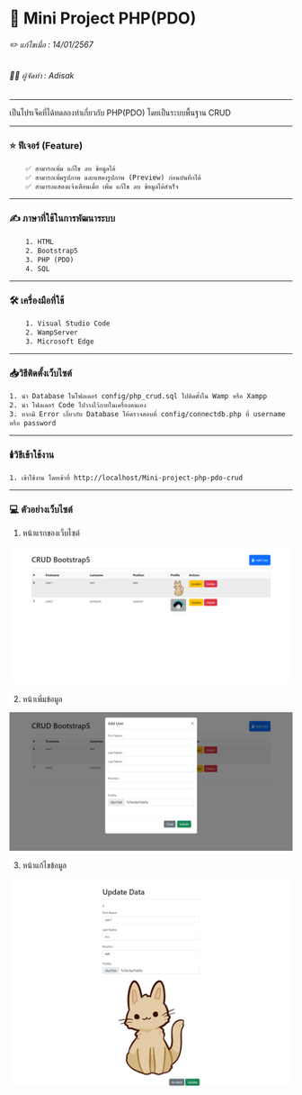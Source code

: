 # 📖 Mini Project PHP(PDO)

###### ✏️ แก้ไขเมื่อ : 14/01/2567
###### 👨‍💻 ผู้จัดทำ : Adisak
___

 เป็นโปรเจ็คที่ได้ทดลองทำเกี่ยวกับ PHP(PDO) โดยเป็นระบบพื้นฐาน CRUD

___

### ⭐ ฟีเจอร์ (Feature)
        ✅ สามารถเพิ่ม แก้ไข ลบ ข้อมูลได้
        ✅ สามารถเพิ่มรูปภาพ และแสดงรูปภาพ (Preview) ก่อนบันทึกได้
        ✅ สามารถแสดงแจ้งเตือนเมื่อ เพิ่ม แก้ไข ลบ ข้อมูลได้สำเร็จ
___

### ✍️ ภาษาที่ใช้ในการพัฒนาระบบ
        1. HTML
        2. ฺBootstrap5
        3. PHP (PDO)
        4. SQL
___

### 🛠️ เครื่องมือที่ใช้
        1. Visual Studio Code
        2. WampServer
        3. Microsoft Edge
___

### 📥วิธีติดตั้งเว็บไซต์

    1. นำ Database ในโฟลเดอร์ config/php_crud.sql ไปติดตั้งใน Wamp หรือ Xampp
    2. นำ โฟลเดอร์ Code ไปวางไว้ภายในเครื่องตนเอง
    3. หากมี Error เกี่ยวกับ Database ให้ตรวจสอบที่ config/connectdb.php ที่ username หรือ password

___

### 🕯️วิธีเข้าใช้งาน

    1. เข้าใช้งาน โดยเข้าที่ http://localhost/Mini-project-php-pdo-crud

___

### 💻 ตัวอย่างเว็บไซต์

1. หน้าแรกของเว็บไซต์

![index](https://github.com/Adisak-KS/Mini-project-php-pdo-crud/blob/main/previews/01_index.png)

2. หน้าเพิ่มข้อมูล

![index](https://github.com/Adisak-KS/Mini-project-php-pdo-crud/blob/main/previews/02_insert.png)

3. หน้าแก้ไขข้อมูล

![index](https://github.com/Adisak-KS/Mini-project-php-pdo-crud/blob/main/previews/03_edit.png)


